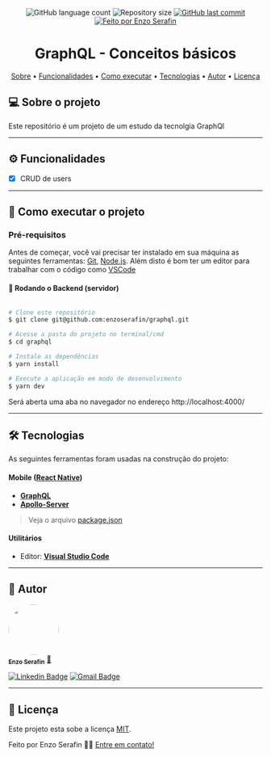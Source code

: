<p align="center">
  <img alt="GitHub language count" src="https://img.shields.io/github/languages/count/enzoserafin/graphql?color=%2304D361">

  <img alt="Repository size" src="https://img.shields.io/github/repo-size/enzoserafin/graphql">

  <a href="https://github.com/enzoserafin/graphql/commits/master">
    <img alt="GitHub last commit" src="https://img.shields.io/github/last-commit/enzoserafin/graphql">
  </a>

  <a href="https://github.com/enzoserafin">
    <img alt="Feito por Enzo Serafin" src="https://img.shields.io/badge/feito%20por-Enzo Serafin-%237519C1">
  </a>
</p>

<h1 align="center">
    GraphQL - Conceitos básicos
</h1>

<p align="center">
 <a href="#-sobre-o-projeto">Sobre</a> •
 <a href="#-funcionalidades">Funcionalidades</a> •
 <a href="#-como-executar-o-projeto">Como executar</a> •
 <a href="#-tecnologias">Tecnologias</a> •
 <a href="#-autor">Autor</a> •
 <a href="#user-content--licença">Licença</a>
</p>


## 💻 Sobre o projeto

Este repositório é um projeto de um estudo da tecnolgia GraphQl

---

## ⚙️ Funcionalidades

- [x] CRUD de users

---

## 🚀 Como executar o projeto

### Pré-requisitos

Antes de começar, você vai precisar ter instalado em sua máquina as seguintes ferramentas:
[Git](https://git-scm.com), [Node.js](https://nodejs.org/en/).
Além disto é bom ter um editor para trabalhar com o código como [VSCode](https://code.visualstudio.com/)

#### 🎲 Rodando o Backend (servidor)

```bash

# Clone este repositório
$ git clone git@github.com:enzoserafin/graphql.git

# Acesse a pasta do projeto no terminal/cmd
$ cd graphql

# Instale as dependências
$ yarn install

# Execute a aplicação em modo de desenvolvimento
$ yarn dev

```
Será aberta uma aba no navegador no endereço http://localhost:4000/

---

## 🛠 Tecnologias

As seguintes ferramentas foram usadas na construção do projeto:

#### **Mobile**  ([React Native](https://reactnative.dev/))

-   **[GraphQL](https://graphql.org/)**
-   **[Apollo-Server](https://www.apollographql.com/docs/apollo-server/)**

> Veja o arquivo  [package.json](https://github.com/enzoserafin/graphql/blob/master/package.json)

#### [](https://github.com/enzoserafin/graphql)**Utilitários**

-   Editor:  **[Visual Studio Code](https://code.visualstudio.com/)**

---

## 🦸 Autor

<a href="https://github.com/enzoserafin">
 <img style="border-radius: 50%;" src="https://avatars.githubusercontent.com/u/60652221?v=4" width="100px;" alt=""/>
 <br />
 <sub><b>Enzo Serafin</b></sub></a> <a href="https://github.com/enzoserafin" title="Rocketseat">🚀</a>
 <br />

[![Linkedin Badge](https://img.shields.io/badge/-Enzo-blue?style=flat-square&logo=Linkedin&logoColor=white&link=https://www.linkedin.com/in/enzo-serafin-6b3401143/)](https://www.linkedin.com/in/enzo-serafin-6b3401143/)
[![Gmail Badge](https://img.shields.io/badge/-enzoserafin@gmail.com-c14438?style=flat-square&logo=Gmail&logoColor=white&link=mailto:enzoserafin@gmail.com)](mailto:enzoserafin@gmail.com)

---

## 📝 Licença

Este projeto esta sobe a licença [MIT](./LICENSE).

Feito por Enzo Serafin 👋🏽 [Entre em contato!](https://www.linkedin.com/in/enzo-serafin-6b3401143/)
